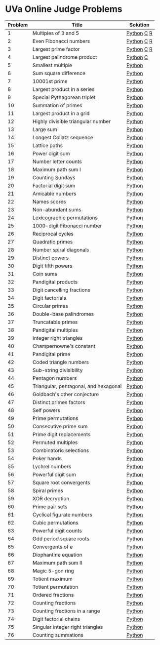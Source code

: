 # UVa Online Judge Problems

 Problem | Title | Solution |
 ------- | ----- | -------- |
| 1 | Multiples of 3 and 5 | [Python](../projecteuler/python/p001.py) [C](../projecteuler/c/p001.c) [R](../projecteuler/r/p001.R)
| 2 | Even Fibonacci numbers | [Python](../projecteuler/python/p002.py) [C](../projecteuler/c/p002.c) [R](../projecteuler/r/p002.R)
| 3 | Largest prime factor | [Python](../projecteuler/python/p003.py) [C](../projecteuler/c/p003.c) [R](../projecteuler/r/p003.R)
| 4 | Largest palindrome product | [Python](../projecteuler/python/p004.py) [C](../projecteuler/c/p003.c)
| 5 | Smallest multiple | [Python](../projecteuler/python/p005.py)
| 6 | Sum square difference | [Python](../projecteuler/python/p006.py)
| 7 | 10001st prime | [Python](../projecteuler/python/p007.py)
| 8 | Largest product in a series | [Python](../projecteuler/python/p008.py)
| 9 | Special Pythagorean triplet | [Python](../projecteuler/python/p009.py)
| 10 | Summation of primes | [Python](../projecteuler/python/p010.py)
| 11 | Largest product in a grid | [Python](../projecteuler/python/p011.py)
| 12 | Highly divisible triangular number | [Python](../projecteuler/python/p012.py)
| 13 | Large sum | [Python](../projecteuler/python/p013.py)
| 14 | Longest Collatz sequence | [Python](../projecteuler/python/p014.py)
| 15 | Lattice paths | [Python](../projecteuler/python/p015.py)
| 16 | Power digit sum | [Python](../projecteuler/python/p016.py)
| 17 | Number letter counts | [Python](../projecteuler/python/p017.py)
| 18 | Maximum path sum I | [Python](../projecteuler/python/p018.py)
| 19 | Counting Sundays | [Python](../projecteuler/python/p019.py)
| 20 | Factorial digit sum | [Python](../projecteuler/python/p020.py)
| 21 | Amicable numbers | [Python](../projecteuler/python/p021.py)
| 22 | Names scores | [Python](../projecteuler/python/p022.py)
| 23 | Non-abundant sums | [Python](../projecteuler/python/p023.py)
| 24 | Lexicographic permutations | [Python](../projecteuler/python/p024.py)
| 25 | 1000-digit Fibonacci number | [Python](../projecteuler/python/p025.py)
| 26 | Reciprocal cycles | [Python](../projecteuler/python/p026.py)
| 27 | Quadratic primes | [Python](../projecteuler/python/p027.py)
| 28 | Number spiral diagonals | [Python](../projecteuler/python/p028.py)
| 29 | Distinct powers | [Python](../projecteuler/python/p029.py)
| 30 | Digit fifth powers | [Python](../projecteuler/python/p030.py)
| 31 | Coin sums | [Python](../projecteuler/python/p031.py)
| 32 | Pandigital products | [Python](../projecteuler/python/p032.py)
| 33 | Digit cancelling fractions | [Python](../projecteuler/python/p033.py)
| 34 | Digit factorials | [Python](../projecteuler/python/p034.py)
| 35 | Circular primes | [Python](../projecteuler/python/p035.py)
| 36 | Double-base palindromes | [Python](../projecteuler/python/p036.py)
| 37 | Truncatable primes | [Python](../projecteuler/python/p037.py)
| 38 | Pandigital multiples | [Python](../projecteuler/python/p038.py)
| 39 | Integer right triangles | [Python](../projecteuler/python/p039.py)
| 40 | Champernowne's constant | [Python](../projecteuler/python/p040.py)
| 41 | Pandigital prime | [Python](../projecteuler/python/p041.py)
| 42 | Coded triangle numbers | [Python](../projecteuler/python/p042.py)
| 43 | Sub-string divisibility | [Python](../projecteuler/python/p043.py)
| 44 | Pentagon numbers | [Python](../projecteuler/python/p044.py)
| 45 | Triangular, pentagonal, and hexagonal | [Python](../projecteuler/python/p045.py)
| 46 | Goldbach's other conjecture | [Python](../projecteuler/python/p046.py)
| 47 | Distinct primes factors | [Python](../projecteuler/python/p047.py)
| 48 | Self powers | [Python](../projecteuler/python/p048.py)
| 49 | Prime permutations | [Python](../projecteuler/python/p049.py)
| 50 | Consecutive prime sum | [Python](../projecteuler/python/p050.py)
| 51 | Prime digit replacements | [Python](../projecteuler/python/p051.py)
| 52 | Permuted multiples | [Python](../projecteuler/python/p052.py)
| 53 | Combinatoric selections | [Python](../projecteuler/python/p053.py)
| 54 | Poker hands | [Python](../projecteuler/python/p054.py)
| 55 | Lychrel numbers | [Python](../projecteuler/python/p055.py)
| 56 | Powerful digit sum | [Python](../projecteuler/python/p056.py)
| 57 | Square root convergents | [Python](../projecteuler/python/p057.py)
| 58 | Spiral primes | [Python](../projecteuler/python/p058.py)
| 59 | XOR decryption | [Python](../projecteuler/python/p059.py)
| 60 | Prime pair sets | [Python](../projecteuler/python/p060.py)
| 61 | Cyclical figurate numbers | [Python](../projecteuler/python/p061.py)
| 62 | Cubic permutations | [Python](../projecteuler/python/p062.py)
| 63 | Powerful digit counts | [Python](../projecteuler/python/p063.py)
| 64 | Odd period square roots | [Python](../projecteuler/python/p064.py)
| 65 | Convergents of e | [Python](../projecteuler/python/p065.py)
| 66 | Diophantine equation | [Python](../projecteuler/python/p066.py)
| 67 | Maximum path sum II | [Python](../projecteuler/python/p067.py)
| 68 | Magic 5-gon ring | [Python](../projecteuler/python/p068.py)
| 69 | Totient maximum | [Python](../projecteuler/python/p069.py)
| 70 | Totient permutation | [Python](../projecteuler/python/p070.py)
| 71 | Ordered fractions | [Python](../projecteuler/python/p071.py)
| 72 | Counting fractions | [Python](../projecteuler/python/p072.py)
| 73 | Counting fractions in a range | [Python](../projecteuler/python/p073.py)
| 74 | Digit factorial chains | [Python](../projecteuler/python/p074.py)
| 75 | Singular integer right triangles | [Python](../projecteuler/python/p075.py)
| 76 | Counting summations | [Python](../projecteuler/python/p076.py)
